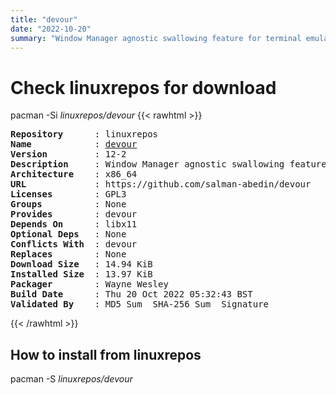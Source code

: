 ```yaml
---
title: "devour"
date: "2022-10-20"
summary: "Window Manager agnostic swallowing feature for terminal emulators"
---
```


# Check linuxrepos for download

pacman -Si *linuxrepos/devour*
{{< rawhtml >}}
<pre class="highlight">
<b>Repository</b>      : linuxrepos
<b>Name</b>            : <a href="../../x86_64/devour-12-2-x86_64.pkg.tar.zst">devour</a>
<b>Version</b>         : 12-2
<b>Description</b>     : Window Manager agnostic swallowing feature for terminal emulators
<b>Architecture</b>    : x86_64
<b>URL</b>             : https://github.com/salman-abedin/devour
<b>Licenses</b>        : GPL3
<b>Groups</b>          : None
<b>Provides</b>        : devour
<b>Depends On</b>      : libx11
<b>Optional Deps</b>   : None
<b>Conflicts With</b>  : devour
<b>Replaces</b>        : None
<b>Download Size</b>   : 14.94 KiB
<b>Installed Size</b>  : 13.97 KiB
<b>Packager</b>        : Wayne Wesley <wayne6324@gmail.com>
<b>Build Date</b>      : Thu 20 Oct 2022 05:32:43 BST
<b>Validated By</b>    : MD5 Sum  SHA-256 Sum  Signature
</pre>
{{< /rawhtml >}}
## How to install from linuxrepos

pacman -S *linuxrepos/devour*
